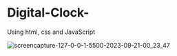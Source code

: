 # Digital-Clock-
Using html, css and  JavaScript


![screencapture-127-0-0-1-5500-2023-09-21-00_23_47](https://github.com/anjanadave/Digital-Clock-/assets/138798176/991553a1-fc16-40ff-98b1-75f966117160)
